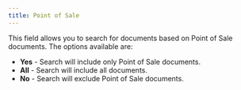 ```yaml
---
title: Point of Sale
---
```



This field allows you to search for documents based on Point of Sale  documents. The options available are:

- **Yes**  - Search will include only Point of Sale documents.
- **All**  - Search will include all documents.
- **No**  - Search will exclude Point of Sale documents.

